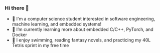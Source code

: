 ### Hi there 👋
- 🦁 I'm a computer science student interested in software engineering, machine learning, and embedded systems!
- 🌱 I’m currently learning more about embedded C/C++, PyTorch, and Docker
- 🗿 I enjoy swimming, reading fantasy novels, and practicing my 40L Tetris sprint in my free time



<!--
[![Top La
ngs](https://github-readme-stats.vercel.app/api/top-langs/?username=addison-ch&layout=compact&theme=radical)](https://github.com/anuraghazra/github-readme-stats)
-->


<!--
**addison-ch/addison-ch** is a ✨ _special_ ✨ repository because its `README.md` (this file) appears on your GitHub profile.

Here are some ideas to get you started:

- 🔭 I’m currently working on ...
- 🌱 I’m currently learning ...
- 👯 I’m looking to collaborate on ...
- 🤔 I’m looking for help with ...
- 💬 Ask me about ...
- 📫 How to reach me: ...
- 😄 Pronouns: ...
- ⚡ Fun fact: ...
-->
